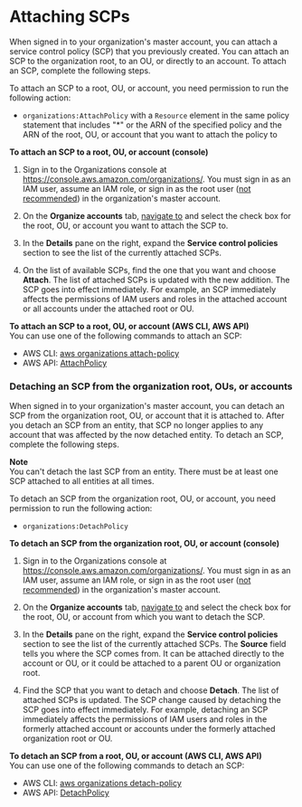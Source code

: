 # Attaching SCPs<a name="attach-scps"></a>

When signed in to your organization's master account, you can attach a service control policy \(SCP\) that you previously created\. You can attach an SCP to the organization root, to an OU, or directly to an account\. To attach an SCP, complete the following steps\.

To attach an SCP to a root, OU, or account, you need permission to run the following action:
+ `organizations:AttachPolicy` with a `Resource` element in the same policy statement that includes "\*" or the ARN of the specified policy and the ARN of the root, OU, or account that you want to attach the policy to

**To attach an SCP to a root, OU, or account \(console\)**

1. Sign in to the Organizations console at [https://console\.aws\.amazon\.com/organizations/](https://console.aws.amazon.com/organizations/)\. You must sign in as an IAM user, assume an IAM role, or sign in as the root user \([not recommended](https://docs.aws.amazon.com/IAM/latest/UserGuide/best-practices.html#lock-away-credentials)\) in the organization's master account\.

1. On the **Organize accounts** tab, [navigate to](orgs_manage_ous.md#navigate_tree) and select the check box for the root, OU, or account you want to attach the SCP to\.

1. In the **Details** pane on the right, expand the **Service control policies** section to see the list of the currently attached SCPs\.

1. On the list of available SCPs, find the one that you want and choose **Attach**\. The list of attached SCPs is updated with the new addition\. The SCP goes into effect immediately\. For example, an SCP immediately affects the permissions of IAM users and roles in the attached account or all accounts under the attached root or OU\.

**To attach an SCP to a root, OU, or account \(AWS CLI, AWS API\)**  
You can use one of the following commands to attach an SCP:
+ AWS CLI: [aws organizations attach\-policy](https://docs.aws.amazon.com/cli/latest/reference/organizations/attach-policy.html)
+ AWS API: [AttachPolicy](https://docs.aws.amazon.com/organizations/latest/APIReference/API_AttachPolicy.html)

### Detaching an SCP from the organization root, OUs, or accounts<a name="detach_policy"></a>

When signed in to your organization's master account, you can detach an SCP from the organization root, OU, or account that it is attached to\. After you detach an SCP from an entity, that SCP no longer applies to any account that was affected by the now detached entity\. To detach an SCP, complete the following steps\. 

**Note**  
You can't detach the last SCP from an entity\. There must be at least one SCP attached to all entities at all times\.

To detach an SCP from the organization root, OU, or account, you need permission to run the following action:
+ `organizations:DetachPolicy`

**To detach an SCP from the organization root, OU, or account \(console\)**

1. Sign in to the Organizations console at [https://console\.aws\.amazon\.com/organizations/](https://console.aws.amazon.com/organizations/)\. You must sign in as an IAM user, assume an IAM role, or sign in as the root user \([not recommended](https://docs.aws.amazon.com/IAM/latest/UserGuide/best-practices.html#lock-away-credentials)\) in the organization's master account\.

1. On the **Organize accounts** tab, [navigate to](orgs_manage_ous.md#navigate_tree) and select the check box for the root, OU, or account from which you want to detach the SCP\.

1. In the **Details** pane on the right, expand the **Service control policies** section to see the list of the currently attached SCPs\. The **Source** field tells you where the SCP comes from\. It can be attached directly to the account or OU, or it could be attached to a parent OU or organization root\.

1. Find the SCP that you want to detach and choose **Detach**\. The list of attached SCPs is updated\. The SCP change caused by detaching the SCP goes into effect immediately\. For example, detaching an SCP immediately affects the permissions of IAM users and roles in the formerly attached account or accounts under the formerly attached organization root or OU\.

**To detach an SCP from a root, OU, or account \(AWS CLI, AWS API\)**  
You can use one of the following commands to detach an SCP:
+ AWS CLI: [aws organizations detach\-policy](https://docs.aws.amazon.com/cli/latest/reference/organizations/detach-policy.html)
+ AWS API: [DetachPolicy](https://docs.aws.amazon.com/organizations/latest/APIReference/API_DetachPolicy.html)